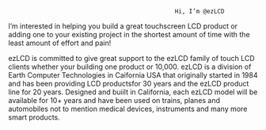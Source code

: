                                                    Hi, I’m @ezLCD
I’m interested in helping you build a great touchscreen LCD product or adding one to your existing project in the shortest amount of time with the least amount of effort and pain!

ezLCD is committed to give great support to the ezLCD family of touch LCD clients whether your building one product or 10,000. ezLCD is a division of Earth Computer Technologies in Caifornia USA that originally started in  1984 and has been providing LCD productsfor 30 years and the ezLCD product line for 20 years. Designed and buiilt in California, each ezLCD model will be available for 10+ years and have been used on trains, planes and automobiles not to mention medical devices, instruments and many more smart products. 

